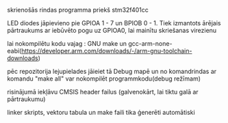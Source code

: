 skrienošās rindas programma priekš stm32f401cc 

LED diodes jāpievieno pie GPIOA 1 - 7 un BPIOB 0 - 1. Tiek izmantots ārējais pārtraukums ar iebūvēto pogu uz GPIOA0, lai mainītu skriešanas virezienu

lai nokompilētu kodu vajag : 	GNU make un gcc-arm-none-eabi(https://developer.arm.com/downloads/-/arm-gnu-toolchain-downloads)

pēc repozitorija lejupielades jāieiet tā Debug mapē un no komandrindas ar komandu "make all" var nokompilēt programmkodu(debug režīmam)

risinājumā iekļāvu CMSIS header failus (galvenokārt, lai tiktu galā ar pārtraukumu)

linker skripts, vektoru tabula un make faili tika ģenerēti automātiski
